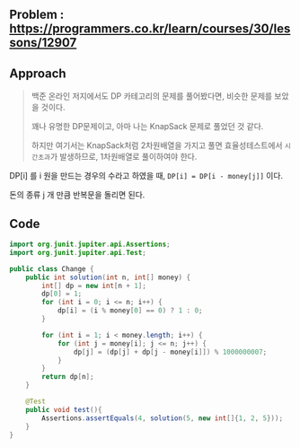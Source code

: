 ## Problem : https://programmers.co.kr/learn/courses/30/lessons/12907

## Approach

> 백준 온라인 저지에서도 DP 카테고리의 문제를 풀어봤다면, 비슷한 문제를 보았을 것이다.
>
> 꽤나 유명한 DP문제이고, 아마 나는 KnapSack 문제로 풀었던 것 같다.
>
> 하지만 여기서는 KnapSack처럼 2차원배열을 가지고 풀면 효율성테스트에서 `시간초과`가 발생하므로, 1차원배열로 풀이하여야 한다.

DP[i] 를 i 원을 만드는 경우의 수라고 하였을 때, `DP[i] = DP[i - money[j]]` 이다.

돈의 종류 j 개 만큼 반복문을 돌리면 된다.

## Code

```java
import org.junit.jupiter.api.Assertions;
import org.junit.jupiter.api.Test;

public class Change {
    public int solution(int n, int[] money) {
        int[] dp = new int[n + 1];
        dp[0] = 1;
        for (int i = 0; i <= n; i++) {
            dp[i] = (i % money[0] == 0) ? 1 : 0;
        }

        for (int i = 1; i < money.length; i++) {
            for (int j = money[i]; j <= n; j++) {
                dp[j] = (dp[j] + dp[j - money[i]]) % 1000000007;
            }
        }
        return dp[n];
    }

    @Test
    public void test(){
        Assertions.assertEquals(4, solution(5, new int[]{1, 2, 5}));
    }
}

```

